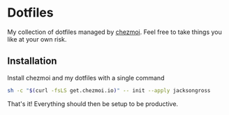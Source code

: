# Dotfiles

My collection of dotfiles managed by [chezmoi](https://www.chezmoi.io/). Feel free to take things you like at your own risk.

## Installation

Install chezmoi and my dotfiles with a single command
```bash
sh -c "$(curl -fsLS get.chezmoi.io)" -- init --apply jacksongross
```

That's it! Everything should then be setup to be productive.
